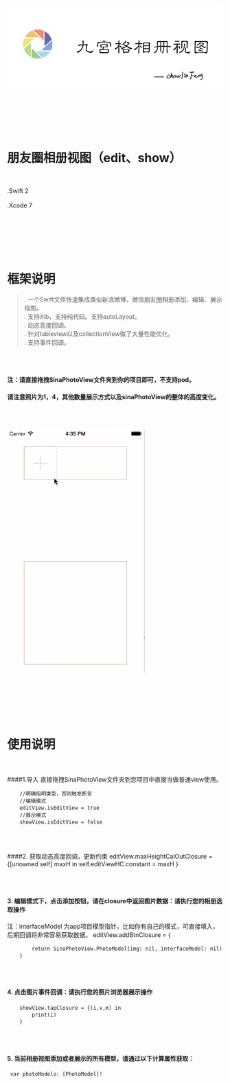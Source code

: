 
![image](https://github.com/CharlinFeng/Resource/blob/master/SinaPhotoView/logo.png)<br />

<br/><br/><br/>
朋友圈相册视图（edit、show）
===============
<br/>

.Swift 2<br/><br/>
.Xcode 7


<br/><br/><br/> 
框架说明
===============

>. 一个Swift文件快速集成类似新浪微博，微信朋友圈相册添加、编辑、展示视图。<br/> 
>. 支持Xib，支持纯代码。支持autoLayout。<br/> 
>. 动态高度回调。<br/> 
>. 针对tableview以及collectionView做了大量性能优化。<br/> 
>. 支持事件回调。<br/> 

<br/> <br/> 
#### 注：请直接拖拽SinaPhotoView文件夹到你的项目即可，不支持pod。
####  请注意照片为1，4，其他数量展示方式以及sinaPhotoView的整体的高度变化。
<br/> <br/> 

![image](https://github.com/CharlinFeng/Resource/blob/master/SinaPhotoView/1.gif)<br />


<br/><br/><br/> 
使用说明
===============
<br/><br/>
####1.导入
直接拖拽SinaPhotoView文件夹到您项目中直接当做普通view使用。

        //明确指明类型，否则触发断言
        //编辑模式
        editView.isEditView = true
        //展示模式
        showView.isEditView = false
        
        
<br/><br/>

####2. 获取动态高度回调，更新约束
        editView.maxHeightCalOutClosure = {[unowned self] maxH  in
            self.editViewHC.constant = maxH
        }
        

<br/><br/>
#### 3. 编辑模式下，点击添加按钮，请在closure中返回图片数据：请执行您的相册选取操作
注：interfaceModel 为app项目模型指针，比如你有自己的模式，可直接填入，后期回调将非常容易获取数据。
        editView.addBtnClosure = {
           
            return SinaPhotoView.PhotoModel(img: nil, interfaceModel: nil)
        }
        

<br/><br/>
#### 4. 点击图片事件回调：请执行您的照片浏览器展示操作
        showView.tapClosure = {(i,v,m) in
            print(i)
        }
        
  
<br/><br/>
#### 5. 当前相册视图添加或者展示的所有模型，请通过以下计算属性获取：

     var photoModels: [PhotoModel]!
     
